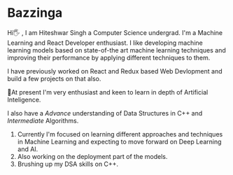# Bazzinga
Hi🖐 , I am Hiteshwar Singh a Computer Science undergrad. I'm a Machine Learning and React Developer enthusiast. I like developing machine learning models based on state-of-the art machine learning techniques and improving their performance by applying different techniques to them.

I have previously worked on React and Redux based Web Devlopment and build a few projects on that also.

🤖At present I'm very enthusiast and keen to learn in depth of Artificial Inteligence. 

I also have a *Advance* understanding of Data Structures in C++ and *Intermediate* Algorithms.

1. Currently I'm focused on learning different approaches and techniques in Machine Learning and expecting to move forward on Deep Learning and AI.
2. Also working on the deployment part of the models.
3. Brushing up my DSA skills on C++.
